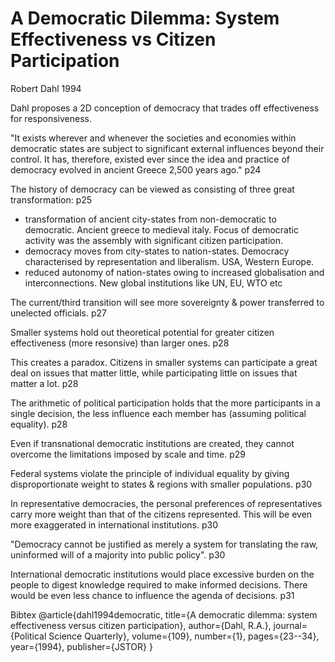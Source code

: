 A Democratic Dilemma: System Effectiveness vs Citizen Participation
=====================

Robert Dahl 1994

Dahl proposes a 2D conception of democracy that trades off effectiveness for responsiveness.

"It exists wherever and whenever the societies and economies within democratic states are subject to significant external influences beyond their control. It has, therefore, existed ever since the idea and practice of democracy evolved in ancient Greece 2,500 years ago." p24

The history of democracy can be viewed as consisting of three great transformation: p25

- transformation of ancient city-states from non-democratic to democratic. Ancient greece to medieval italy. Focus of democratic activity was the assembly with significant citizen participation.
- democracy moves from city-states to nation-states. Democracy characterised by representation and liberalism. USA, Western Europe.
- reduced autonomy of nation-states owing to increased globalisation and interconnections.  New global institutions like UN, EU, WTO etc

The current/third transition will see more sovereignty & power transferred to unelected officials. p27

Smaller systems hold out theoretical potential for greater citizen effectiveness (more resonsive) than larger ones. p28

This creates a paradox. Citizens in smaller systems can participate a great deal on issues that matter little, while participating little on issues that matter a lot. p28

The arithmetic of political participation holds that the more participants in a single decision, the less influence each member has (assuming political equality).  p28

Even if transnational democratic institutions are created, they cannot overcome the limitations imposed by scale and time. p29

Federal systems violate the principle of individual equality by giving disproportionate weight to states & regions with smaller populations. p30

In representative democracies, the personal preferences of representatives carry more weight than that of the citizens represented. This will be even more exaggerated in international institutions.  p30

"Democracy cannot be justified as merely a system for translating the raw, uninformed will of a majority into public policy". p30

International democratic institutions would place excessive burden on the people to digest knowledge required to make informed decisions.  There would be even less chance to influence the agenda of decisions. p31








Bibtex
	@article{dahl1994democratic,
	  title={A democratic dilemma: system effectiveness versus citizen participation},
	  author={Dahl, R.A.},
	  journal={Political Science Quarterly},
	  volume={109},
	  number={1},
	  pages={23--34},
	  year={1994},
	  publisher={JSTOR}
	}
